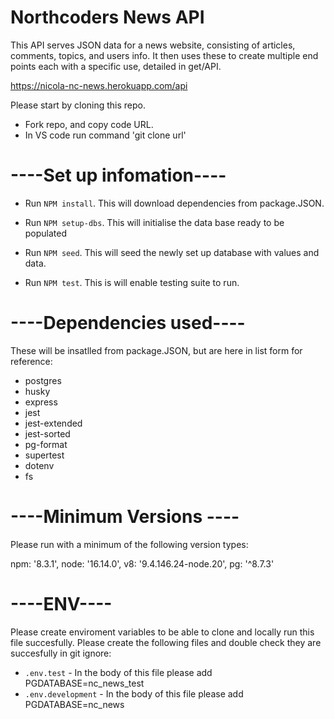 # Northcoders News API

This API serves JSON data for a news website, consisting of articles, comments, topics, and users info. It then uses these to create multiple end points each with a specific use, detailed in get/API.

https://nicola-nc-news.herokuapp.com/api

Please start by cloning this repo.

- Fork repo, and copy code URL.
- In VS code run command 'git clone url'

# ----Set up infomation----

- Run `NPM install`. This will download dependencies from package.JSON.

- Run `NPM setup-dbs`. This will initialise the data base ready to be populated

- Run `NPM seed`. This will seed the newly set up database with values and data.

- Run `NPM test`. This is will enable testing suite to run.

# ----Dependencies used----

These will be insatlled from package.JSON, but are here in list form for reference:

- postgres
- husky
- express
- jest
- jest-extended
- jest-sorted
- pg-format
- supertest
- dotenv
- fs

# ----Minimum Versions ----

Please run with a minimum of the following version types:

npm: '8.3.1',
node: '16.14.0',
v8: '9.4.146.24-node.20',
pg: '^8.7.3'

# ----ENV----

Please create enviroment variables to be able to clone and locally run this file succesfully. Please create the following files and double check they are succesfully in git ignore:

- `.env.test` - In the body of this file please add PGDATABASE=nc_news_test
- `.env.development` - In the body of this file please add PGDATABASE=nc_news
